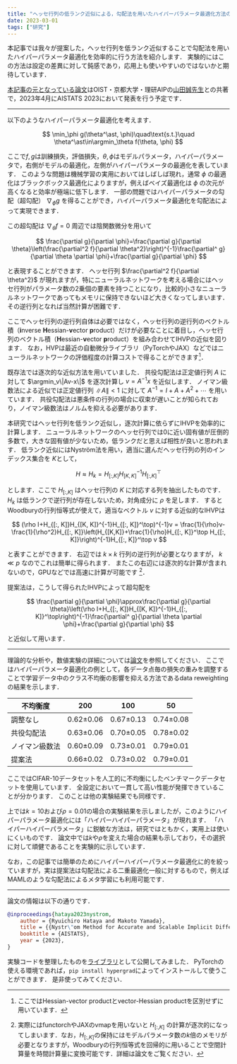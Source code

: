 ```yaml
---
title: "ヘッセ行列の低ランク近似による，勾配法を用いたハイパーパラメータ最適化方法の提案"
date: 2023-03-01
tags: ["研究"]
---
```


本記事では我々が提案した，ヘッセ行列を低ランク近似することで勾配法を用いたハイパーパラメータ最適化を効率的に行う方法を紹介します．
実験的にはこの方法は設定の差異に対して鈍感であり，応用上も使いやすいのではないかと期待しています．

[本記事の元となっている論文](https://arxiv.org/abs/2302.09726)はOIST・京都大学・理研AIPの[山田誠先生](https://riken-yamada.github.io/profile.html)との共著で，2023年4月にAISTATS 2023において発表を行う予定です．

---

$$ \DeclareMathOperator*{\argmin}{argmin} $$

以下のようなハイパーパラメータ最適化を考えます．

$$ \min_\phi g(\theta^\ast, \phi)\quad\text{s.t.}\quad \theta^\ast\in\argmin_\theta f(\theta, \phi) $$

ここで$f, g$は訓練損失，評価損失，$\theta, \phi$はモデルパラメータ，ハイパーパラメータで，右側がモデルの最適化，左側がハイパーパラメータの最適化を表しています．
このような問題は機械学習の実用においてはしばしば現れ，通常 $\phi$ の最適化はブラックボックス最適化によりますが，例えばベイズ最適化は $\phi$ の次元が高くなると効率が極端に低下します．
一部の問題ではハイパーパラメータの勾配（超勾配） $\nabla_\phi g$ を得ることができ，ハイパーパラメータ最適化を勾配法によって実現できます．

この超勾配は $\nabla_{\theta} f= 0$ 周辺では陰関数微分を用いて

$$ \frac{\partial g}{\partial \phi}=\frac{\partial g}{\partial \theta}\left(\frac{\partial^2 f}{\partial \theta^2}\right)^{-1}\frac{\partial^ g}{\partial \theta \partial \phi}+\frac{\partial g}{\partial \phi} $$

と表現することができます．
ヘッセ行列 $\frac{\partial^2 f}{\partial \theta^2}$ が現れますが，特にニューラルネットワークを考える場合にはヘッセ行列がパラメータ数の2乗個の要素を持つことになり，比較的小さなニューラルネットワークであってもメモリに保持できないほど大きくなってしまいます．
その逆行列となれば当然計算が困難です．

ここでヘッセ行列の逆行列自体は必要ではなく，ヘッセ行列の逆行列のベクトル積（**i**nverse **H**essian-**v**ector **p**roduct）だけが必要なことに着目し，ヘッセ行列のベクトル積（**H**essian-**v**ector **p**roduct）を組み合わせてIHVPの近似を図ります．
なお，HVPは最近の自動微分ライブラリ（PyTorchやJAX）などではニューラルネットワークの評価程度の計算コストで得ることができます[^hvp]．

[^hvp]: ここではHessian-vector productとvector-Hessian productを区別せずに用いています．

既存法では逐次的な近似方法を用いていました．
共役勾配法は正定値行列 $A$ に対して $\argmin_v\|Av-x\|$ を逐次計算し $v=A^{-1}x$ を近似します．
ノイマン級数法による近似では正定値行列 $\|A\|<1$ に対して $A^{-1}=I+A+A^2+\cdots$ を用いています．
共役勾配法は悪条件の行列の場合に収束が遅いことが知られており，ノイマン級数法はノルムを抑える必要があります．

本研究ではヘッセ行列を低ランク近似し，逐次計算に依らずにIHVPを効率的に計算します．
ニューラルネットワークのヘッセ行列では0に近い固有値が圧倒的多数で，大きな固有値が少ないため，低ランクだと思えば相性が良いと思われます．
低ランク近似にはNyström法を用い，適当に選んだヘッセ行列の列のインデックス集合を $K$として，

$$ H\approx H_k=H_{[:,K]}H_{[K,K]}^{-1}H_{[:,K]}^\top $$

とします．ここで $H_{[:,K]}$ はヘッセ行列の $K$ に対応する列を抽出したものです．
$H_k$ は低ランクで逆行列が存在しないため，対角成分に $\rho$ を足します．
するとWoodburyの行列恒等式が使えて，適当なベクトル $v$ に対する近似的なIHVPは

$$ (\rho I+H_{[:, K]}H_{[K, K]}^{-1}H_{[:, K]}^\top)^{-1}v = \frac{1}{\rho}v-\frac{1}{\rho^2}H_{[:, K]}\left(H_{[K,K]}+\frac{1}{\rho}H_{[:, K]}^\top H_{[:, K]}\right)^{-1}H_{[:, K]}^\top v $$

と表すことができます．
右辺では $k\times k$ 行列の逆行列が必要となりますが， $k\ll p$ なのでこれは簡単に得られます．
またこの右辺には逐次的な計算が含まれないので，GPUなどでは高速に計算が可能です [^vmap]．

[^vmap]: 実際にはfunctorchやJAXのvmapを用いないと $H_{[:, K]}$ の計算が逐次的になってしまいます．なお，$H_{[:, K]}$の保持にはモデルパラメータ数の$k$倍のメモリが必要となりますが，Woodburyの行列恒等式を回帰的に用いることで空間計算量を時間計算量に変換可能です．詳細は論文をご覧ください．

提案法は，こうして得られたIHVPによって超勾配を

$$ \frac{\partial g}{\partial \phi}\approx\frac{\partial g}{\partial \theta}\left(\rho I+H_{[:, K]}H_{[K, K]}^{-1}H_{[:, K]}^\top\right)^{-1}\frac{\partial^ g}{\partial \theta \partial \phi}+\frac{\partial g}{\partial \phi} $$

と近似して用います．

---

理論的な分析や，数値実験の詳細については[論文](https://arxiv.org/abs/2302.09726)を参照してください．
ここではハイパーパラメータ最適化の例として，各データ点毎の損失の重みを調整することで学習データ中のクラス不均衡の影響を抑える方法であるdata reweightingの結果を示します．

|  不均衡度  |  200  |   100   |   50     |
|  ---  |  ---  |   ---   |   ---    |
|  調整なし      |  0.62±0.06  |   0.67±0.13   |   0.74±0.08   |
|  共役勾配法    |  0.63±0.06  |   0.70±0.05   |   0.78±0.02   |
|  ノイマン級数法 |  0.60±0.09  |   0.73±0.01   |   0.79±0.01   |
|  提案法        |  0.66±0.02  |   0.73±0.02   |   0.79±0.01   |


ここではCIFAR-10データセットを人工的に不均衡にしたベンチマークデータセットを使用しています．
全設定において一貫して高い性能が発揮できていることが分かります．
このことは他の実験結果でも同様です．

上では$k=10$および$\rho=0.01$の場合の実験結果を示しましたが，このようにハイパーパラメータ最適化には「ハイパーハイパーパラメータ」が現れます．
「ハイパーハイパーパラメータ」に鋭敏な方法は，研究ではともかく，実用上は使いにくいものです．
論文中では$k$や$\rho$を変えた場合の結果も示しており，その選択に対して頑健であることを実験的に示しています．


なお，この記事では簡単のためにハイパーハイパーパラメータ最適化に的を絞っていますが，実は提案法は勾配法による二重最適化一般に対するもので，例えばMAMLのような勾配法によるメタ学習にも利用可能です．

---

論文の情報は以下の通りです．

```bibtex
@inproceedings{hataya2023nystrom,
    author = {Ryuichiro Hataya and Makoto Yamada},
    title = {{Nystr\"om Method for Accurate and Scalable Implicit Differentiation}},
    booktitle = {AISTATS},
    year = {2023},
}
```

実験コードを整理したものを[ライブラリ](https://github.com/moskomule/hypergrad)として公開してみました．
PyTorchの使える環境であれば，`pip install hypergrad`によってインストールして使うことができます．
是非使ってみてください．